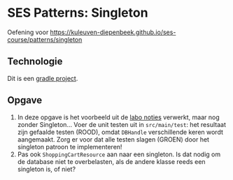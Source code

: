 # SES Patterns: Singleton

Oefening voor https://kuleuven-diepenbeek.github.io/ses-course/patterns/singleton

## Technologie

Dit is een [gradle project](https://kuleuven-diepenbeek.github.io/ses-course/dependency-management/).

## Opgave

1. In deze opgave is het voorbeeld uit de [labo noties](https://kuleuven-diepenbeek.github.io/ses-course/patterns/singleton) verwerkt, maar nog zonder Singleton... Voer de unit testen uit in `src/main/test`: het resultaat zijn gefaalde testen (ROOD), omdat `DBHandle` verschillende keren wordt aangemaakt. Zorg er voor dat alle testen slagen (GROEN) door het singleton patroon te implementeren! 
2. Pas ook `ShoppingCartResource` aan naar een singleton. Is dat nodig om de database niet te overbelasten, als de andere klasse reeds een singleton is, of niet? 